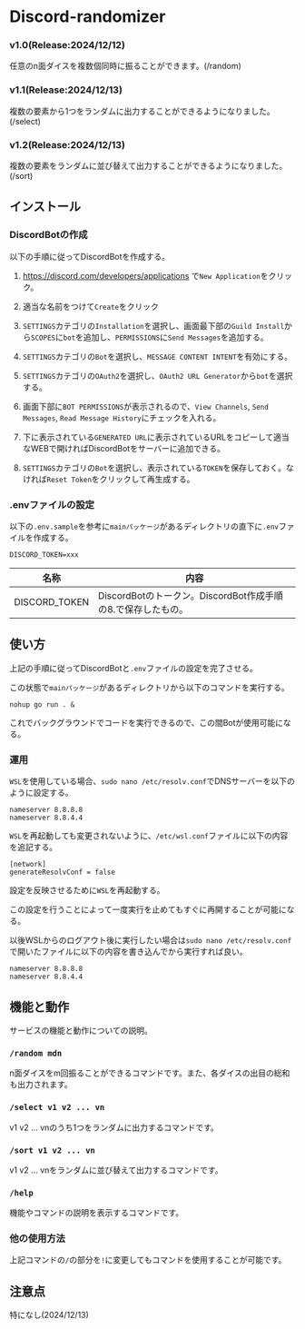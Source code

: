 # Discord-randomizer

### v1.0(Release:2024/12/12)

任意のn面ダイスを複数個同時に振ることができます。(/random)

### v1.1(Release:2024/12/13)

複数の要素から1つをランダムに出力することができるようになりました。(/select)

### v1.2(Release:2024/12/13)

複数の要素をランダムに並び替えて出力することができるようになりました。(/sort)

## インストール

### DiscordBotの作成

以下の手順に従ってDiscordBotを作成する。

1. https://discord.com/developers/applications で`New Application`をクリック。

2. 適当な名前をつけて`Create`をクリック

3. `SETTINGS`カテゴリの`Installation`を選択し、画面最下部の`Guild Install`から`SCOPES`に`bot`を追加し、`PERMISSIONS`に`Send Messages`を追加する。

4.  `SETTINGS`カテゴリの`Bot`を選択し、`MESSAGE CONTENT INTENT`を有効にする。

5. `SETTINGS`カテゴリの`OAuth2`を選択し、`OAuth2 URL Generator`から`bot`を選択する。

6. 画面下部に`BOT PERMISSIONS`が表示されるので、`View Channels`, `Send Messages`, `Read Message History`にチェックを入れる。 

7. 下に表示されている`GENERATED URL`に表示されているURLをコピーして適当なWEBで開ければDiscordBotをサーバーに追加できる。

8. `SETTINGS`カテゴリの`Bot`を選択し、表示されている`TOKEN`を保存しておく。なければ`Reset Token`をクリックして再生成する。

### .envファイルの設定

以下の`.env.sample`を参考に`mainパッケージ`があるディレクトリの直下に`.env`ファイルを作成する。

```
DISCORD_TOKEN=xxx
```

|名称|内容|
|--|--|
|DISCORD_TOKEN|DiscordBotのトークン。DiscordBot作成手順の8.で保存したもの。|

## 使い方

上記の手順に従ってDiscordBotと`.env`ファイルの設定を完了させる。

この状態で`mainパッケージ`があるディレクトリから以下のコマンドを実行する。

```
nohup go run . &
```

これでバックグラウンドでコードを実行できるので、この間Botが使用可能になる。

### 運用

`WSL`を使用している場合、`sudo nano /etc/resolv.conf`でDNSサーバーを以下のように設定する。

```
nameserver 8.8.8.8
nameserver 8.8.4.4
```

`WSL`を再起動しても変更されないように、`/etc/wsl.conf`ファイルに以下の内容を追記する。

```
[network]
generateResolvConf = false
```

設定を反映させるために`WSL`を再起動する。

この設定を行うことによって一度実行を止めてもすぐに再開することが可能になる。

以後WSLからのログアウト後に実行したい場合は`sudo nano /etc/resolv.conf`で開いたファイルに以下の内容を書き込んでから実行すれば良い。

```
nameserver 8.8.8.8
nameserver 8.8.4.4
```

## 機能と動作

サービスの機能と動作についての説明。

### `/random mdn`

n面ダイスをm回振ることができるコマンドです。また、各ダイスの出目の総和も出力されます。

### `/select v1 v2 ... vn`

v1 v2 ... vnのうち1つをランダムに出力するコマンドです。

### `/sort v1 v2 ... vn`

v1 v2 ... vnをランダムに並び替えて出力するコマンドです。

### `/help`

機能やコマンドの説明を表示するコマンドです。

### 他の使用方法

上記コマンドの`/`の部分を`!`に変更してもコマンドを使用することが可能です。

## 注意点

特になし(2024/12/13)
